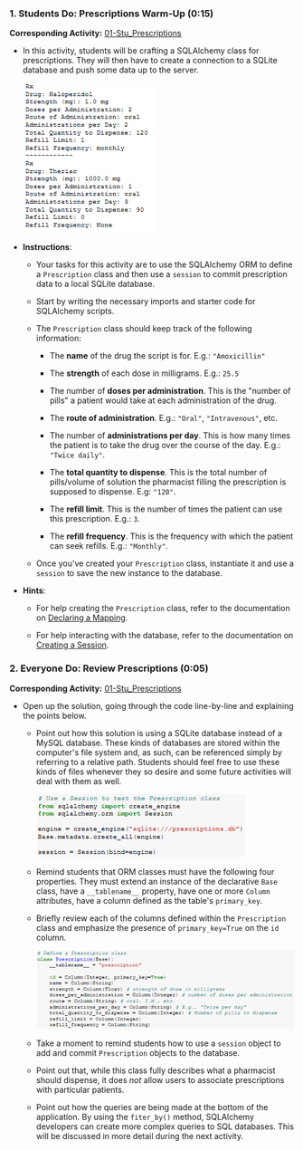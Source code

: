 ### 1. Students Do: Prescriptions Warm-Up (0:15)

**Corresponding Activity:** [01-Stu_Prescriptions](Activities/01-Stu_Prescriptions/)

* In this activity, students will be crafting a SQLAlchemy class for prescriptions. They will then have to create a connection to a SQLite database and push some data up to the server.

  ![Prescriptions Output](Images/01-Prescriptions_Output.png)

* **Instructions**:

  * Your tasks for this activity are to use the SQLAlchemy ORM to define a `Prescription` class and then use a `session` to commit prescription data to a local SQLite database.

  * Start by writing the necessary imports and starter code for SQLAlchemy scripts.

  * The `Prescription` class should keep track of the following information:

    * The **name** of the drug the script is for. E.g.: `"Amoxicillin"`

    * The **strength** of each dose in milligrams. E.g.: `25.5`

    * The number of **doses per administration**. This is the "number of pills" a patient would take at each administration of the drug.

    * The **route of administration**. E.g.: `"Oral"`, `"Intravenous"`, etc.

    * The number of **administrations per day**. This is how many times the patient is to take the drug over the course of the day. E.g.: `"Twice daily"`.

    * The **total quantity to dispense**. This is the total number of pills/volume of solution the pharmacist filling the prescription is supposed to dispense. E.g: `"120"`.

    * The **refill limit**. This is the number of times the patient can use this prescription. E.g.: `3`.

    * The **refill frequency**. This is the frequency with which the patient can seek refills. E.g.: `"Monthly"`.

  * Once you've created your `Prescription` class, instantiate it and use a `session` to save the new instance to the database.

* **Hints**:

  * For help creating the `Prescription` class, refer to the documentation on [Declaring a Mapping](http://docs.sqlalchemy.org/en/latest/orm/tutorial.html#declare-a-mapping).

  * For help interacting with the database, refer to the documentation on [Creating a Session](http://docs.sqlalchemy.org/en/latest/orm/tutorial.html#creating-a-session).

### 2. Everyone Do: Review Prescriptions (0:05)

**Corresponding Activity:** [01-Stu_Prescriptions](Activities/01-Stu_Prescriptions/)

* Open up the solution, going through the code line-by-line and explaining the points below.

  * Point out how this solution is using a SQLite database instead of a MySQL database. These kinds of databases are stored within the computer's file system and, as such, can be referenced simply by referring to a relative path. Students should feel free to use these kinds of files whenever they so desire and some future activities will deal with them as well.

    ![SQLite Connections](Images/01-Prescriptions_SQLite.png)

  * Remind students that ORM classes must have the following four properties. They must extend an instance of the declarative `Base` class, have a `__tablename__` property, have one or more `Column` attributes, have a column defined as the table's `primary_key`.

  * Briefly review each of the columns defined within the `Prescription` class and emphasize the presence of `primary_key=True` on the `id` column.

    ![Prescription Class](Images/01-Prescriptions_Class.png)

  * Take a moment to remind students how to use a `session` object to add and commit `Prescription` objects to the database.

  * Point out that, while this class fully describes what a pharmacist should dispense, it does _not_ allow users to associate prescriptions with particular patients.

  * Point out how the queries are being made at the bottom of the application. By using the `fiter_by()` method, SQLAlchemy developers can create more complex queries to SQL databases. This will be discussed in more detail during the next activity.

